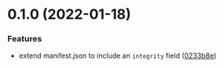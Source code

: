 # 0.1.0 (2022-01-18)


### Features

* extend manifest.json to include an `integrity` field ([0233b8e](https://github.com/ElMassimo/vite-plugin-manifest-sri/commit/0233b8e6ca480d95efd9d3657356f0a20265c47a))




